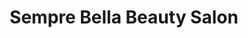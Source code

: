 ---
title: "Sempre Bella Beauty Salon"
url: /port-chester/sempre-bella-beauty-salon/
shop: Kosmetik
---